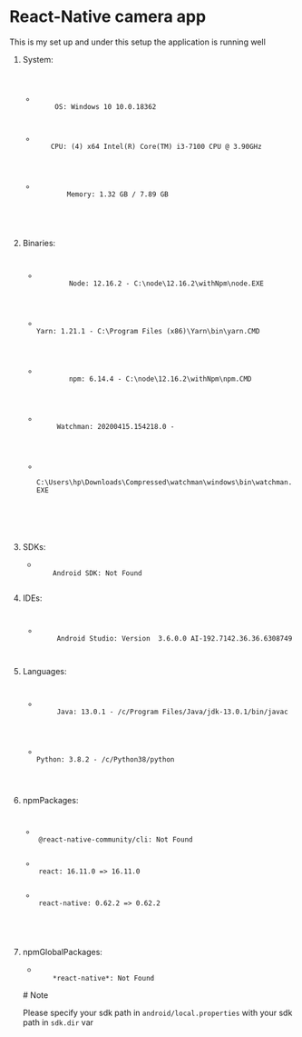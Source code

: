 # React-Native camera app
<P>This is my set up and under this setup the application is running well </p>
<ol>
<li>System:</li>
<code>
<ul>
    <li>
     OS: Windows 10 10.0.18362
    </li>
   <li>
    CPU: (4) x64 Intel(R) Core(TM) i3-7100 CPU @ 3.90GHz<br/>
   </li>
    <li>
        Memory: 1.32 GB / 7.89 GB<br/>
    </li>
</ul>
      </code>
  <li>Binaries:</li>
  <ul>
     <code>
     <li>
        Node: 12.16.2 - C:\node\12.16.2\withNpm\node.EXE <br/>
     </li>
    <li>
Yarn: 1.21.1 - C:\Program Files (x86)\Yarn\bin\yarn.CMD<br>
    </li>
    <li>
        npm: 6.14.4 - C:\node\12.16.2\withNpm\npm.CMD<br>
    </li>
    <li>
     Watchman: 20200415.154218.0 - <br>
    </li>
    <li>
     C:\Users\hp\Downloads\Compressed\watchman\windows\bin\watchman.EXE<br/>
    </li>
  </ul>
  </code>
  <li>SDKs:</li>
<ul>
<li>
<code>
    Android SDK: Not Found<br>
  </code>
</li>
</ul>
  <li>IDEs:</li>
  <ul>
   <code>
   <li>
     Android Studio: Version  3.6.0.0 AI-192.7142.36.36.6308749<br>
   </li>
</code>
  </ul>
 <li>Languages:</li>
 <ul>
    <code>
    <li>
     Java: 13.0.1 - /c/Program Files/Java/jdk-13.0.1/bin/javac <br/>
    </li>
   <li>
Python: 3.8.2 - /c/Python38/python <br>
   </li>
    </code>
 </ul>
  <li>npmPackages:</li>
    <code>
<ul>
<li>
 @react-native-community/cli: Not Found <br>
</li>
<li>
 react: 16.11.0 => 16.11.0<br>
</li>
<li>
 react-native: 0.62.2 => 0.62.2 <br>
</li>
     </ul>
    </code>
 
  <li>npmGlobalPackages:</li>
  <ul>
  <li>
         <code>
    *react-native*: Not Found <br>
</code>
  </li>
  </ul>
</ul>
# Note
<p>Please specify your sdk path in <code>android/local.properties</code> with your sdk path in <code>sdk.dir</code> var</p>